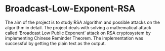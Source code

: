 # Broadcast-Low-Exponent-RSA
The aim of the project is to study RSA algorithm and possible attacks on the algorithm in detail. The project deals with solving a mathematical attack called ‘Broadcast Low Public Exponent’ attack on RSA cryptosystem by implementing Chinese Reminder Theorem. The implementation was successful by getting the plain text as the output.
